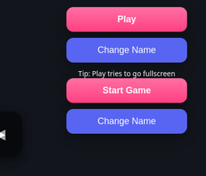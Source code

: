 <html lang="en">
<head>
<meta charset="UTF-8" />
<meta name="viewport" content="width=device-width, initial-scale=1, viewport-fit=cover" />
<title>Cat Dash</title>
<style>
  :root{
    --pink:#ff4081;
    --pink-hi:#ff6fa3;
    --indigo:#5865F2;
    --bg:#12161c;
    --panel: rgba(0,0,0,0.35);
  }
  html, body {
    margin: 0;
    padding: 0;
    background: var(--bg);
    color: #fff;
    font-family: system-ui, -apple-system, Segoe UI, Roboto, "Helvetica Neue", Arial, "Noto Sans", sans-serif;
    height: 100dvh;
    overflow: hidden;
  }
  canvas {
    display: block;
    margin: 0 auto;
    background: #6dbb4a;
    touch-action: none;

    backface-visibility: hidden;
    -webkit-backface-visibility: hidden;
    transform: translateZ(0);
    will-change: transform;
  }

  /* --- Front & Menu Buttons (centered, neat spacing) --- */
  .stack {
    position: fixed;
    display: none;
    z-index: 9999;
    left: 50%;
    transform: translateX(-50%);
    pointer-events: auto;
    width: min(92vw, 520px);
  }
  #frontStack {
    top: 64%;
  }
  #menuStack {
    top: 78%;
  }
  .stack .buttons {
    display: flex; flex-direction: column; gap: 12px; align-items: center;
  }
  .btn {
    border: 0; border-radius: 14px; padding: 14px 22px; font-size: 18px; color: #fff;
    box-shadow: 0 8px 22px rgba(0,0,0,0.35);
    -webkit-tap-highlight-color: transparent;
  }
  .btn:active { transform: translateY(1px) scale(0.98); }
  .btn-primary { background: linear-gradient(180deg, var(--pink-hi) 0%, var(--pink) 100%); font-weight: 700; min-width: 240px; }
  .btn-indigo  { background: var(--indigo); min-width: 240px; }

  /* Small note line */
  #fsNote { font-size: 12px; opacity: 0.85; text-align: center; margin-top: 4px; }

  /* --- On-screen arrows (only shown in game) --- */
  .controls {
    position: fixed;
    inset: 0;
    pointer-events: none;
    z-index: 10;
    display: none;
  }
  .laneBtn {
    position: absolute;
    width: 88px; height: 88px;
    border: none; border-radius: 20px;
    background: rgba(0,0,0,0.35); color: #fff;
    font-size: 28px;
    box-shadow: 0 6px 18px rgba(0,0,0,0.35);
    -webkit-tap-highlight-color: transparent;
    touch-action: manipulation;
    pointer-events: auto;
    transform: translate(-50%, -50%);
  }
  .laneBtn:active { transform: translate(-50%, -50%) scale(0.96); }

  /* Helpful responsive tweak: hide arrows on big screens */
  @media (min-width: 900px) {
    .controls { display: none !important; }
  }
</style>
</head>
<body>
<canvas id="gameCanvas"></canvas>

<!-- FRONT (centered actions) -->
<div id="frontStack" class="stack">
  <div class="buttons">
    <button id="playBtn" class="btn btn-primary" type="button">Play</button>
    <button id="frontChangeNameBtn" class="btn btn-indigo" type="button">Change Name</button>
    <div id="fsNote">Tip: Play tries to go fullscreen</div>
  </div>
</div>

<!-- MENU (below leaderboard area) -->
<div id="menuStack" class="stack">
  <div class="buttons">
    <button id="startBtn" class="btn btn-primary" type="button">Start Game</button>
    <button id="changeNameBtn" class="btn btn-indigo" type="button">Change Name</button>
  </div>
</div>

<!-- In-game lane arrows -->
<div id="controls" class="controls">
  <button id="btnLane1" class="laneBtn" aria-label="Move left">◀</button>
  <button id="btnLane3" class="laneBtn" aria-label="Move right">▶</button>
</div>

<!-- Supabase client (v2) -->
<script src="https://cdn.jsdelivr.net/npm/@supabase/supabase-js@2"></script>

<script>
/* =========================
   Supabase (Global Leaderboard)
   ========================= */
const SUPABASE_URL = 'https://fvcvrhaxxpsientgggnx.supabase.co';
const SUPABASE_ANON_KEY = 'eyJhbGciOiJIUzI1NiIsInR5cCI6IkpXVCJ9.eyJpc3MiOiJzdXBhYmFzZSIsInJlZiI6ImZ2Y3ZyaGF4eHBzaWVudGdnZ254Iiwicm9sZSI6ImFub24iLCJpYXQiOjE3NTYwODczMzYsImV4cCI6MjA3MTY2MzMzNn0.5wTxwGVJDa3gnS61gaDq00xSFGUMEQ0Pda6tJo4VK-A';
const TABLE_NAME = 'highscores'; // name (PK), score, updated_at
const supa = window.supabase.createClient(SUPABASE_URL, SUPABASE_ANON_KEY);

const NAME_KEY = 'catdash_name';
function getPlayerName(){
  let n = localStorage.getItem(NAME_KEY);
  if (!n){
    n = prompt('Enter player name (3–12 chars):', 'CAT') || 'CAT';
    n = n.trim().slice(0,12);
    if (n.length < 3) n = (n + 'CAT').slice(0,3);
    localStorage.setItem(NAME_KEY, n);
  }
  return n;
}

let globalBoard = [];   // [{name, score, updated_at}]
let lastBoardFetch = 0;

async function fetchGlobalTop(limit=20){
  try{
    const { data, error } = await supa
      .from(TABLE_NAME)
      .select('name,score,updated_at')
      .order('score', { ascending: false })
      .limit(limit);
    if (error) throw error;
    globalBoard = Array.isArray(data) ? data : [];
    lastBoardFetch = performance.now();
  }catch(err){
    console.warn('Leaderboard fetch error:', err.message||err);
  }
}
async function submitBestIfHigher(name, score){
  try{
    const { data: existing, error: e1 } = await supa
      .from(TABLE_NAME).select('score').eq('name', name).single();
    const prev = Number(existing?.score ?? 0);
    if (!e1 && score <= prev) return false;

    const payload = { name, score, updated_at: new Date().toISOString() };
    const { error: e2 } = await supa
      .from(TABLE_NAME).upsert(payload, { onConflict: 'name' });
    if (e2) throw e2;

    fetchGlobalTop(20);
    return true;
  }catch(err){
    console.warn('Submit best error:', err.message||err);
    return false;
  }
}

/* =========================
   Canvas & Viewport
   ========================= */
const canvas = document.getElementById('gameCanvas');
const ctx = canvas.getContext('2d', { alpha:false, desynchronized:true });

function getViewportSize(){
  const vv = window.visualViewport;
  if (vv) return { w: Math.floor(vv.width), h: Math.floor(vv.height) };
  return { w: Math.floor(window.innerWidth), h: Math.floor(window.innerHeight) };
}
let { w: W, h: H } = getViewportSize();
let DPR = 1;

function resizeCanvas(){
  DPR = Math.max(1, Math.min(3, window.devicePixelRatio || 1));
  canvas.style.width = W + 'px';
  canvas.style.height = H + 'px';
  canvas.width = Math.floor(W * DPR);
  canvas.height = Math.floor(H * DPR);
  ctx.setTransform(DPR, 0, 0, DPR, 0, 0);
  ctx.imageSmoothingEnabled = true;
  ctx.imageSmoothingQuality = 'high';
}
resizeCanvas();

function handleResize(){
  const v = getViewportSize();
  W = v.w; H = v.h;
  resizeCanvas();
  positionButtons();
  initFlowerSpots();
}
window.addEventListener('resize', handleResize, { passive: true });
if (window.visualViewport){
  window.visualViewport.addEventListener('resize', handleResize, { passive: true });
  window.visualViewport.addEventListener('scroll', handleResize, { passive: true });
}
function lanesX(){ return [W/4, W/2, (3*W)/4]; }

/* =========================
   Controls: on-screen arrows (only in-game)
   ========================= */
const controls = document.getElementById('controls');
const CAT_AND_BUTTON_OFFSET = 50;
function positionButtons(){
  const btn1 = document.getElementById('btnLane1');
  const btn3 = document.getElementById('btnLane3');
  const lx = lanesX();
  const baseY = H - Math.min(120, H * 0.12);
  const y = Math.min(H - 10, baseY + CAT_AND_BUTTON_OFFSET);
  btn1.style.left = lx[0] + 'px';
  btn1.style.top  = y + 'px';
  btn3.style.left = lx[2] + 'px';
  btn3.style.top  = y + 'px';
}
positionButtons();

/* =========================
   Game State + Modes (front/menu/game)
   ========================= */
let mode = 'front'; // 'front' | 'menu' | 'game'
let currentLane = 1;
let enemies = [];
let pickups = [];
let particles = [];
let score = 0, fuel = 100, meters = 0;

let spawnTimer = 0;
let last = undefined;
let graceTimer = 0.75;
let restartDelay = 0;

let roadSpeed = 226, maxSpeed = 704;
const baseAccel = 0.6;
let slipTimer = 0, slipOffset = 0;

/* Cheat shield arm */
let btn1Down = false, btn3Down = false;
let cheatArmTimerMs = 0, cheatCharges = 0, cheatRearmLock = false;
const CHEAT_HOLD_TIME_MS = 50;
let cheatToastTimer = 0, cheatToastText = '';

/* Dash Mode */
let dashActive = false, dashTimer = 0;
const DASH_DURATION = 8.0, DASH_SPEED_MUL = 1.30, DASH_SCORE_MUL = 2;

/* Flowers (colour shifts every 400 m) */
const FLOWER_SEG_METERS = 400;
const FLOWER_COLORS = ['#ffec99','#ffd6e7','#c0ebff','#c3fda7','#ffd8a8','#eebefa','#b2f2bb'];
const flowerSpots = [];
function initFlowerSpots(){
  flowerSpots.length = 0;
  const count = Math.max(80, Math.floor(W*H/11000));
  for (let i=0;i<count;i++){
    flowerSpots.push({
      x: Math.random()*W,
      y: Math.random()*H,
      r: 1.2 + Math.random()*1.4,
      rot: Math.random()*Math.PI*2,
      stem: Math.random()<0.8
    });
  }
}
initFlowerSpots();

/* =========================
   Visual helpers
   ========================= */
function withShadow(color='rgba(0,0,0,0.35)', blur=8, offsetY=3, drawFn){
  ctx.save();
  ctx.shadowColor=color; ctx.shadowBlur=blur; ctx.shadowOffsetX=0; ctx.shadowOffsetY=offsetY;
  drawFn();
  ctx.restore();
}
function strokeAround(strokeStyle='rgba(0,0,0,0.35)', lineWidth=2, drawPathFn){
  ctx.save();
  ctx.lineWidth=lineWidth; ctx.strokeStyle=strokeStyle;
  drawPathFn(); ctx.stroke();
  ctx.restore();
}

/* =========================
   Background + Flowers + Trails (game scenes)
   ========================= */
function drawBloom(x, y, size, color, rot){
  ctx.save();
  ctx.translate(x,y);
  ctx.rotate(rot);
  const petalR = size*2.1, centerR = size*1.1;
  ctx.fillStyle = color;
  for (let i=0;i<5;i++){
    const ang = (i/5)*Math.PI*2;
    ctx.beginPath();
    ctx.ellipse(Math.cos(ang)*size*1.1, Math.sin(ang)*size*1.1, petalR*0.55, petalR*0.35, ang, 0, Math.PI*2);
    ctx.fill();
  }
  const g = ctx.createRadialGradient(0,0,0,0,0,centerR);
  g.addColorStop(0,'rgba(255,255,220,0.95)');
  g.addColorStop(1,'rgba(255,255,220,0.2)');
  ctx.fillStyle = g;
  ctx.beginPath(); ctx.arc(0,0,centerR,0,Math.PI*2); ctx.fill();
  ctx.restore();
}
function drawBackground(){
  const g = ctx.createLinearGradient(0, 0, 0, H);
  g.addColorStop(0, '#64b24a'); g.addColorStop(1, '#4d9c3b');
  ctx.fillStyle = g; ctx.fillRect(0,0,W,H);

  ctx.fillStyle = 'rgba(40,90,40,0.10)';
  for (let y=0; y<H; y+=40){
    for (let x=((y/40)%2===0?0:20); x<W; x+=40){ ctx.fillRect(x,y,10,10); }
  }

  const seg = Math.floor(meters / FLOWER_SEG_METERS) % FLOWER_COLORS.length;
  const color = FLOWER_COLORS[seg];
  const lx = lanesX(), trailW = W/6;

  flowerSpots.forEach(f=>{
    const inLane =
      (Math.abs(f.x - lx[0]) < trailW/2) ||
      (Math.abs(f.x - lx[1]) < trailW/2) ||
      (Math.abs(f.x - lx[2]) < trailW/2);
    if (inLane) return;

    if (f.stem){
      ctx.strokeStyle = 'rgba(20,80,20,0.6)';
      ctx.lineWidth = 1;
      ctx.beginPath();
      ctx.moveTo(f.x, f.y+4); ctx.lineTo(f.x, f.y+8); ctx.stroke();
    }
    drawBloom(f.x, f.y, f.r, color, f.rot);
  });

  for (let i=0;i<3;i++){
    const rg = ctx.createLinearGradient(0, 0, 0, H);
    rg.addColorStop(0, '#8b684f'); rg.addColorStop(1, '#6f523f');
    ctx.fillStyle = rg; ctx.fillRect(lx[i]-trailW/2, 0, trailW, H);
    ctx.fillStyle = 'rgba(0,0,0,0.18)'; ctx.fillRect(lx[i]-1, 0, 2, H);
  }
}

/* =========================
   Trees & Mud (game)
   ========================= */
function drawTree(x,y,w,h){
  withShadow('rgba(0,0,0,0.35)', 10, 4, ()=>{
    const trunkW = w*0.28, trunkH = h*0.48;
    const trunkX = x - trunkW/2, trunkY = y + h*0.12;
    ctx.fillStyle = '#6d3f17';
    ctx.beginPath();
    const r = trunkW*0.35;
    ctx.moveTo(trunkX + r, trunkY);
    ctx.lineTo(trunkX + trunkW - r, trunkY);
    ctx.quadraticCurveTo(trunkX + trunkW, trunkY, trunkX + trunkW, trunkY + r);
    ctx.lineTo(trunkX + trunkW, trunkY + trunkH - r);
    ctx.quadraticCurveTo(trunkX + trunkW, trunkY + trunkH, trunkX + trunkW - r, trunkY + trunkH);
    ctx.lineTo(trunkX + r, trunkY + trunkH);
    ctx.quadraticCurveTo(trunkX, trunkY + trunkH, trunkX, trunkY + trunkH - r);
    ctx.lineTo(trunkX, trunkY + r);
    ctx.quadraticCurveTo(trunkX, trunkY, trunkX + r, trunkY);
    ctx.closePath();
    ctx.fill();

    const cx = x, cy = y - h*0.06;
    const cMain = '#2e7d32', cMid = '#2f8c34', cLight = '#399c3a';
    ctx.fillStyle = cMid;
    ctx.beginPath(); ctx.arc(cx - w*0.28, cy + h*0.02, h*0.25, 0, Math.PI*2); ctx.fill();
    ctx.beginPath(); ctx.arc(cx + w*0.28, cy + h*0.02, h*0.25, 0, Math.PI*2); ctx.fill();
    ctx.fillStyle = cMain;
    ctx.beginPath(); ctx.arc(cx, cy, h*0.32, 0, Math.PI*2); ctx.fill();
    ctx.fillStyle = cLight;
    ctx.beginPath(); ctx.arc(cx, cy - h*0.22, h*0.18, 0, Math.PI*2); ctx.fill();
    ctx.strokeStyle = 'rgba(0,0,0,0.35)';
    ctx.lineWidth = 1.5;
    ctx.beginPath(); ctx.arc(cx, cy, h*0.32, 0, Math.PI*2); ctx.stroke();
  });
}
function drawMud(x, y, w, h){
  withShadow('rgba(0,0,0,0.3)', 8, 3, ()=>{
    const g = ctx.createRadialGradient(x, y, 2, x, y, Math.max(w,h));
    g.addColorStop(0, '#6a4a3a'); g.addColorStop(1, '#3e2723');
    ctx.fillStyle = g; ctx.beginPath(); ctx.ellipse(x, y, w*0.5, h*0.5, 0, 0, Math.PI*2); ctx.fill();
  });
  strokeAround('rgba(0,0,0,0.35)', 1.2, ()=>{
    ctx.beginPath(); ctx.ellipse(x, y, w*0.5, h*0.5, 0, 0, Math.PI*2);
  });
}

/* =========================
   Pickups (mouse, bird, lizard, chicken, dash⚡)
   ========================= */
function drawAdditiveGlow(x, y, radius, centerAlpha=0.9){
  ctx.save();
  ctx.globalCompositeOperation = 'lighter';
  const g = ctx.createRadialGradient(x, y, 0, x, y, radius);
  g.addColorStop(0, `rgba(255,215,0,${centerAlpha})`);
  g.addColorStop(1, 'rgba(255,215,0,0)');
  ctx.fillStyle = g;
  ctx.beginPath(); ctx.arc(x, y, radius, 0, Math.PI*2); ctx.fill();
  ctx.restore();
}
function drawMouse(x, y, scale, golden){
  const t = performance.now()*0.006, wiggle = Math.sin(t + x*0.01)*1.2*scale;
  const body = golden ? '#ffd54f' : '#c7a17a';
  const ear   = golden ? '#ffe082' : '#d7b894';
  withShadow('rgba(0,0,0,0.25)', 6, 2, ()=>{
    ctx.fillStyle = body;
    ctx.beginPath(); ctx.ellipse(x, y+wiggle, 12*scale, 7*scale, 0, 0, Math.PI*2); ctx.fill();
    ctx.beginPath(); ctx.ellipse(x+9*scale, y-1*scale+wiggle, 6*scale, 5*scale, 0, 0, Math.PI*2); ctx.fill();
    ctx.fillStyle = ear;
    ctx.beginPath(); ctx.arc(x+12*scale, y-5*scale+wiggle, 2.8*scale, 0, Math.PI*2); ctx.fill();
    ctx.beginPath(); ctx.arc(x+7.5*scale, y-6*scale+wiggle, 2.2*scale, 0, Math.PI*2); ctx.fill();
    ctx.strokeStyle = golden ? '#ffe082' : '#b78963';
    ctx.lineWidth = 1.4*scale;
    ctx.beginPath(); ctx.moveTo(x-12*scale, y+2*scale+wiggle);
    ctx.quadraticCurveTo(x-18*scale, y+6*scale+wiggle, x-22*scale, y+3*scale+wiggle);
    ctx.stroke();
    ctx.fillStyle = '#000';
    ctx.beginPath(); ctx.arc(x+11*scale, y-2*scale+wiggle, 1.4*scale, 0, Math.PI*2); ctx.fill();
  });
  if (golden) drawAdditiveGlow(x, y, 22*scale, 0.85);
}
function drawBird(x, y, scale, golden){
  const t = performance.now()*0.004, bob = Math.sin(t + x*0.02)*1.2*scale;
  const body = golden ? '#ffe066' : '#66a9ff';
  withShadow('rgba(0,0,0,0.25)', 6, 2, ()=>{
    ctx.fillStyle = body;
    ctx.beginPath(); ctx.ellipse(x, y+bob, 10*scale, 7*scale, 0, 0, Math.PI*2); ctx.fill();
    ctx.beginPath(); ctx.arc(x+7*scale, y-3*scale+bob, 4*scale, 0, Math.PI*2); ctx.fill();
    ctx.fillStyle = golden ? '#ffd54f' : '#4f94f5';
    ctx.beginPath(); ctx.ellipse(x-3*scale, y+1*scale+bob, 6*scale, 4*scale, -0.7, 0, Math.PI*2); ctx.fill();
    ctx.fillStyle = golden ? '#ffca28' : '#ffb300';
    ctx.beginPath(); ctx.moveTo(x+11*scale, y-3*scale+bob);
    ctx.lineTo(x+15*scale, y-1*scale+bob);
    ctx.lineTo(x+11*scale, y-1*scale+bob);
    ctx.closePath(); ctx.fill();
    ctx.fillStyle = '#000'; ctx.beginPath(); ctx.arc(x+6*scale, y-4*scale+bob, 1.2*scale, 0, Math.PI*2); ctx.fill();
  });
  if (golden) drawAdditiveGlow(x, y, 20*scale, 0.85);
}
function drawLizard(x, y, scale, golden){
  const t = performance.now()*0.006, sway = Math.sin(t + x*0.03)*1.5*scale;
  const body = golden ? '#ffd54f' : '#5cb85c';
  const belly = golden ? '#ffe082' : '#4cae4c';
  withShadow('rgba(0,0,0,0.25)', 6, 2, ()=>{
    ctx.fillStyle = body;
    ctx.beginPath(); ctx.ellipse(x, y+sway, 16*scale, 6*scale, 0, 0, Math.PI*2); ctx.fill();
    ctx.beginPath();
    ctx.moveTo(x-16*scale, y+sway);
    ctx.quadraticCurveTo(x-26*scale, y+3*scale+sway, x-30*scale, y+sway);
    ctx.lineTo(x-24*scale, y-2*scale+sway);
    ctx.closePath(); ctx.fill();
    ctx.beginPath(); ctx.ellipse(x+14*scale, y-1*scale+sway, 6*scale, 5*scale, 0, 0, Math.PI*2); ctx.fill();
    ctx.fillStyle = belly;
    ctx.fillRect(x-6*scale, y-2*scale+sway, 12*scale, 4*scale);
    ctx.fillStyle = '#000';
    ctx.beginPath(); ctx.arc(x+17*scale, y-2*scale+sway, 1.4*scale, 0, Math.PI*2); ctx.fill();
    ctx.beginPath(); ctx.arc(x+12*scale, y-2*scale+sway, 1.4*scale, 0, Math.PI*2); ctx.fill();
  });
  if (golden) drawAdditiveGlow(x, y, 24*scale, 0.85);
}
function drawChicken(x, y, scale){
  const bob = Math.sin(performance.now()*0.004 + x*0.01) * 1.0 * scale;
  withShadow('rgba(0,0,0,0.25)', 6, 2, ()=>{
    ctx.fillStyle = '#ffe082';
    ctx.beginPath(); ctx.ellipse(x, y+bob, 12*scale, 9*scale, 0, 0, Math.PI*2); ctx.fill();
    ctx.beginPath(); ctx.arc(x+9*scale, y-5*scale+bob, 5*scale, 0, Math.PI*2); ctx.fill();
    ctx.fillStyle = '#ffb300';
    ctx.beginPath(); ctx.moveTo(x+14*scale, y-5*scale+bob);
    ctx.lineTo(x+18*scale, y-4*scale+bob);
    ctx.lineTo(x+14*scale, y-2.5*scale+bob);
    ctx.closePath(); ctx.fill();
    ctx.fillStyle = '#e53935';
    ctx.beginPath(); ctx.arc(x+8*scale, y-9*scale+bob, 2.1*scale, 0, Math.PI*2); ctx.fill();
    ctx.beginPath(); ctx.arc(x+10.8*scale, y-9.4*scale+bob, 1.8*scale, 0, Math.PI*2); ctx.fill();
    ctx.fillStyle = '#ffd54f';
    ctx.beginPath(); ctx.ellipse(x-3*scale, y-1*scale+bob, 7*scale, 5*scale, -0.7, 0, Math.PI*2); ctx.fill();
    ctx.fillStyle = '#000'; ctx.beginPath(); ctx.arc(x+8*scale, y-6*scale+bob, 1.4*scale, 0, Math.PI*2); ctx.fill();
    ctx.strokeStyle = '#ffb300'; ctx.lineWidth = 1.3*scale;
    ctx.beginPath();
    ctx.moveTo(x-2*scale, y+9*scale+bob); ctx.lineTo(x-2*scale, y+12*scale+bob);
    ctx.moveTo(x+1*scale, y+9*scale+bob); ctx.lineTo(x+1*scale, y+12*scale+bob);
    ctx.stroke();
  });
  drawAdditiveGlow(x, y, 24*scale, 0.9);
}
function drawLightning(x, y, scale=1){
  ctx.save();
  ctx.translate(x, y);
  ctx.scale(scale, scale);
  ctx.fillStyle = 'gold';
  ctx.beginPath();
  ctx.moveTo(0, -15);
  ctx.lineTo(8, 0);
  ctx.lineTo(2, 0);
  ctx.lineTo(12, 18);
  ctx.lineTo(-2, 2);
  ctx.lineTo(4, 2);
  ctx.closePath();
  ctx.fill();
  ctx.lineWidth = 2.2;
  ctx.strokeStyle = '#000';
  ctx.stroke();
  ctx.shadowColor = 'rgba(255, 215, 0, 0.7)';
  ctx.shadowBlur = 12;
  ctx.fillStyle = 'gold';
  ctx.fill();
  ctx.restore();
}

/* =========================
   Spawning & placement (game)
   ========================= */
const SPAWN_BUFFER_Y = 70;
function laneIsFree(x, y){
  return !enemies.some(e => e.x === x && Math.abs(e.y - y) < SPAWN_BUFFER_Y)
      && !pickups.some(p => p.x === x && Math.abs(p.y - y) < SPAWN_BUFFER_Y);
}
function pickFreeLane(spawnY){
  const lx = lanesX();
  const candidates = [0,1,2].filter(i => laneIsFree(lx[i], spawnY));
  if (!candidates.length) return null;
  return candidates[Math.floor(Math.random()*candidates.length)];
}
let lastPickupLane = null;

function spawnEnemy(){
  const lane = pickFreeLane(-60);
  if (lane == null) return;
  const lx = lanesX();
  const type = Math.random() < 0.55 ? 'tree' : 'mud';
  enemies.push(
    type==='tree'
      ? {type, x: lx[lane], y: -50, w: 40, h: 70}
      : {type, x: lx[lane], y: -40, w: 56, h: 24}
  );
}
function laneHasAnyEnemy(laneIndex){
  const lx = lanesX(); const x = lx[laneIndex];
  return enemies.some(e => e.x === x);
}
function spawnPickup(){
  const spawnY = -40;
  const sameYEnemy  = enemies.some(e => Math.abs(e.y - spawnY) < SPAWN_BUFFER_Y);
  const sameYPickup = pickups.some(p => Math.abs(p.y - spawnY) < SPAWN_BUFFER_Y);
  if (sameYEnemy || sameYPickup) return;

  const lx = lanesX();
  let candidateLanes = [0,1,2].filter(i => laneIsFree(lx[i], spawnY) && !laneHasAnyEnemy(i));
  if (!candidateLanes.length) return;

  let lane;
  const withoutLast = candidateLanes.filter(l => l !== lastPickupLane);
  lane = (withoutLast.length ? withoutLast : candidateLanes)[Math.floor(Math.random()*(withoutLast.length?withoutLast.length:candidateLanes.length))];
  lastPickupLane = lane;

  const r = Math.random();
  let type, golden=false, scale=1;
  if (r < 0.06){ type='dash'; scale=1.2; }
  else if (r < 0.46){ type='mouse';   golden = Math.random()<0.25; scale = golden?1.2:1.0; }
  else if (r < 0.86){ type='bird';    golden = Math.random()<0.25; scale = golden?1.25:1.05; }
  else if (r < 0.97){ type='lizard';  golden = Math.random()<0.25; scale = golden?1.25:1.1; }
  else { type='chicken'; golden=true; scale=1.35; }

  const baseW = type==='bird' ? 30 : type==='mouse' ? 34 : type==='lizard' ? 36 : type==='chicken' ? 38 : 30;
  const baseH = type==='bird' ? 18 : type==='mouse' ? 18 : type==='lizard' ? 16 : type==='chicken' ? 22 : 30;
  const w = baseW * scale;
  const h = baseH * scale;

  pickups.push({type, x: lx[lane], y: spawnY, w, h, scale, golden});
}

/* =========================
   Cat (tail behind, lower, wider, wag)
   ========================= */
const CAT_W = 20, CAT_H = 30;
function drawCat(x, y, w, h){
  withShadow('rgba(0,0,0,0.35)', 12, 5, ()=>{
    const bodyRx = w/1.6, bodyRy = h/1.15;

    // Tail behind
    const tailLen   = h * 1.3;
    const tailBaseW = Math.max(3, w * 0.30);
    const t         = performance.now() * 0.008;
    const wagAmp    = h * 0.12;

    const baseX = x - bodyRx + tailBaseW * 0.8;
    const baseY = y + bodyRy * 0.60;

    ctx.strokeStyle = '#a0522d';
    ctx.lineCap='round'; ctx.lineJoin='round';
    const N=16; let prevX=baseX, prevY=baseY;
    for(let i=1;i<=N;i++){
      const u=i/N, k=1-u;
      const px = baseX - u*tailLen*0.95;
      const py = baseY - u*tailLen*0.55
               + Math.sin(t+u*7.0) * wagAmp * (0.25+0.75*k);
      ctx.lineWidth = Math.max(1, tailBaseW*(0.3+0.7*k));
      ctx.beginPath(); ctx.moveTo(prevX,prevY); ctx.lineTo(px,py); ctx.stroke();
      prevX=px; prevY=py;
    }

    // Body
    ctx.fillStyle = '#d2691e';
    ctx.beginPath(); ctx.ellipse(x, y, bodyRx, bodyRy, 0, 0, Math.PI*2); ctx.fill();

    // Head
    const headR = h*0.36;
    const hx = x, hy = y - h*0.78;
    ctx.beginPath(); ctx.arc(hx,hy,headR,0,Math.PI*2); ctx.fill();

    // Ears
    ctx.beginPath();
    ctx.moveTo(hx-headR*0.6,hy-headR*0.15);
    ctx.lineTo(hx-headR*0.25,hy-headR*1.0);
    ctx.lineTo(hx,hy-headR*0.15);
    ctx.closePath(); ctx.fill();
    ctx.beginPath();
    ctx.moveTo(hx+headR*0.6,hy-headR*0.15);
    ctx.lineTo(hx+headR*0.25,hy-headR*1.0);
    ctx.lineTo(hx,hy-headR*0.15);
    ctx.closePath(); ctx.fill();

    // Belly patch
    ctx.fillStyle = '#a0522d';
    ctx.beginPath(); ctx.ellipse(x, y+2, w/2.6, h/2.6, 0, 0, Math.PI*2); ctx.fill();

    // Eyes
    ctx.fillStyle = '#000';
    ctx.beginPath(); ctx.arc(hx-headR*0.35, hy, headR*0.15, 0, Math.PI*2); ctx.fill();
    ctx.beginPath(); ctx.arc(hx+headR*0.35, hy, headR*0.15, 0, Math.PI*2); ctx.fill();

    // Whiskers
    ctx.strokeStyle = '#fff'; ctx.lineWidth = 1.2;
    ctx.beginPath();
    ctx.moveTo(hx- headR*0.55, hy);   ctx.lineTo(hx- headR*1.1, hy-2);
    ctx.moveTo(hx- headR*0.55, hy+4); ctx.lineTo(hx- headR*1.1, hy+6);
    ctx.moveTo(hx- headR*0.55, hy-4); ctx.lineTo(hx- headR*1.1, hy-6);
    ctx.moveTo(hx+ headR*0.55, hy);   ctx.lineTo(hx+ headR*1.1, hy-2);
    ctx.moveTo(hx+ headR*0.55, hy+4); ctx.lineTo(hx+ headR*1.1, hy+6);
    ctx.moveTo(hx+ headR*0.55, hy-4); ctx.lineTo(hx+ headR*1.1, hy-6);
    ctx.stroke();
  });

  strokeAround('rgba(0,0,0,0.4)', 1, ()=>{
    ctx.beginPath(); ctx.ellipse(x, y, w/1.6, h/1.15, 0, 0, Math.PI*2);
  });
}

/* =========================
   Particles (sparkles on pickup)
   ========================= */
function spawnSparkles(x, y, baseColor){
  const n = 12;
  for (let i=0;i<n;i++){
    const ang = (Math.PI*2) * (i/n) + Math.random()*0.4;
    const spd = 60 + Math.random()*110;
    particles.push({
      x, y,
      vx: Math.cos(ang)*spd,
      vy: Math.sin(ang)*spd - 40,
      life: 0.6 + Math.random()*0.4,
      age: 0,
      color: baseColor
    });
  }
}
function updateParticles(dt){
  for (let i=particles.length-1; i>=0; i--){
    const p = particles[i];
    p.age += dt;
    p.x += p.vx * dt;
    p.y += p.vy * dt;
    p.vy += 80 * dt;
    if (p.age >= p.life) particles.splice(i,1);
  }
}
function drawParticles(){
  particles.forEach(p=>{
    const a = Math.max(0, 1 - p.age / p.life);
    ctx.save();
    ctx.globalAlpha = a;
    ctx.fillStyle = p.color;
    ctx.beginPath(); ctx.arc(p.x, p.y, 2 + 1.2*a, 0, Math.PI*2); ctx.fill();
    ctx.restore();
  });
}

/* =========================
   HUD & overlays & board (game/menu/front use)
   ========================= */
function drawHUD(){
  ctx.fillStyle = '#fff'; ctx.font = '16px system-ui, sans-serif';
  const sTxt = 'Score: '  + (dashActive ? Math.round(score) + ' (x2)' : Math.round(score));
  ctx.fillText(sTxt, 10, 22);
  ctx.fillText('Energy: ' + Math.round(fuel), 10, 42);
  ctx.fillText('Meters: ' + Math.round(meters), 10, 62);

  const txt = cheatCharges > 0 ? `Shield x${cheatCharges}` : '';
  if (txt){
    const wTxt = ctx.measureText(txt).width + 12;
    const x = W - wTxt - 10;
    ctx.fillText(txt, x, 28);
  }

  if (dashActive){
    const tTxt = `DASH ${dashTimer.toFixed(1)}s`;
    const tw = ctx.measureText(tTxt).width;
    ctx.fillStyle = '#ffeb3b';
    ctx.fillText(tTxt, (W - tw)/2, 22);
  }

  if (cheatToastTimer > 0){
    const a = Math.min(1, cheatToastTimer / 0.3);
    ctx.save();
    ctx.globalAlpha = a;
    ctx.font = '18px system-ui, sans-serif';
    const t = cheatToastText || '';
    const tw = ctx.measureText(t).width;
    const tx = (W - tw)/2;
    const ty = 44;
    ctx.fillStyle = 'rgba(0,0,0,0.35)';
    ctx.fillRect(tx - 12, ty - 18, tw + 24, 28);
    ctx.fillStyle = '#ffd54f';
    ctx.fillText(t, tx, ty);
    ctx.restore();
  }
}
function drawVignette(){
  const g = ctx.createRadialGradient(W/2, H*0.58, Math.min(W,H)*0.25, W/2, H*0.58, Math.max(W,H)*0.75);
  g.addColorStop(0, 'rgba(0,0,0,0)');
  g.addColorStop(1, 'rgba(0,0,0,0.35)');
  ctx.fillStyle = g;
  ctx.fillRect(0,0,W,H);
}
function drawDashOverlay(){
  if (!dashActive) return;
  ctx.save();
  ctx.globalAlpha = 0.18;
  ctx.fillStyle = '#ff9800';
  ctx.fillRect(0,0,W,H);
  ctx.globalAlpha = 0.16;
  ctx.strokeStyle = '#ffffff';
  ctx.lineWidth = 2;
  for (let i=0;i<6;i++){
    const x = (i+0.5) * (W/6);
    ctx.beginPath(); ctx.moveTo(x, 0); ctx.lineTo(x + (Math.random()*8-4), H); ctx.stroke();
  }
  ctx.restore();
}
function drawGlobalBoard(x, y, maxRows=20){
  ctx.fillStyle = '#fff';
  ctx.font = '18px system-ui, sans-serif';
  ctx.fillText('Global Top 20', x, y);
  ctx.font = '14px ui-monospace, SFMono-Regular, Menlo, monospace';

  if (!globalBoard.length){
    ctx.fillText('Loading...', x, y+22);
    if (performance.now() - lastBoardFetch > 5000) fetchGlobalTop(20);
    return;
  }
  const rows = Math.min(maxRows, globalBoard.length);
  for (let i=0; i<rows; i++){
    const e = globalBoard[i];
    const name = (e.name || '???').slice(0,12).padEnd(12, ' ');
    const line = `${String(i+1).padStart(2,' ')}. ${name}  ${String(Number(e.score||0)).padStart(6,' ')}  ${String((e.updated_at||'').slice(0,10))}`;
    ctx.fillText(line, x, y + 22 + i*18);
  }
}

/* =========================
   BRAND-NEW FRONT PAGE
   Clean layout + fresh background + new animation
   ========================= */
let frontT = 0;
const clouds = Array.from({length: 6}, ()=>({
  x: Math.random(), y: Math.random()*0.25 + 0.05, s: Math.random()*0.5 + 0.7, v: Math.random()*0.015 + 0.01
}));

function drawFrontBackground(){
  // Sky gradient
  const sky = ctx.createLinearGradient(0,0,0,H);
  sky.addColorStop(0, '#6ec8ff');   // light blue
  sky.addColorStop(0.6, '#9be1ff'); // softer
  sky.addColorStop(1, '#b7f0ff');   // horizon
  ctx.fillStyle = sky; ctx.fillRect(0,0,W,H);

  // Sun pulse
  const sunR = Math.min(W,H)*0.08 + Math.sin(frontT*2)*3;
  const sunX = W*0.14, sunY = H*0.18;
  const g = ctx.createRadialGradient(sunX, sunY, 0, sunX, sunY, sunR*2.2);
  g.addColorStop(0,'rgba(255,255,160,1)');
  g.addColorStop(1,'rgba(255,255,160,0)');
  ctx.fillStyle = g; ctx.beginPath(); ctx.arc(sunX, sunY, sunR*2.2, 0, Math.PI*2); ctx.fill();
  ctx.fillStyle = '#fff8b0'; ctx.beginPath(); ctx.arc(sunX, sunY, sunR, 0, Math.PI*2); ctx.fill();

  // Soft clouds (parallax)
  clouds.forEach(c=>{
    c.x += c.v * 0.016; if (c.x > 1.2) c.x = -0.2;
    const cx = c.x * W, cy = c.y * H;
    ctx.save(); ctx.globalAlpha = 0.85;
    ctx.fillStyle = '#ffffff';
    ctx.beginPath();
    ctx.ellipse(cx, cy, 70*c.s, 40*c.s, 0, 0, Math.PI*2);
    ctx.ellipse(cx+50*c.s, cy+5*c.s, 60*c.s, 32*c.s, 0, 0, Math.PI*2);
    ctx.ellipse(cx-50*c.s, cy+8*c.s, 55*c.s, 30*c.s, 0, 0, Math.PI*2);
    ctx.fill();
    ctx.restore();
  });

  // Rolling hills (two layers)
  function hill(yBase, amp, color, scale){
    ctx.fillStyle = color;
    ctx.beginPath();
    ctx.moveTo(0,H);
    for(let x=0; x<=W; x+=8){
      const y = yBase + Math.sin((x/W)*Math.PI*2*scale + frontT*0.3)*amp;
      ctx.lineTo(x, y);
    }
    ctx.lineTo(W,H);
    ctx.closePath(); ctx.fill();
  }
  hill(H*0.78, 14, '#6bbf6b', 1.1); // back hill
  hill(H*0.85, 20, '#46a445', 0.7); // front hill
}

function drawFrontAnimation(){
  // New animation: cat batting a rolling yarn ball on the grass
  const groundY = H*0.86;
  const trackL = W*0.18, trackR = W*0.82;

  // Yarn ball rolls back and forth
  const cycle = 5.5; // seconds
  const phase = (frontT % cycle) / cycle; // 0..1
  const tri = phase < 0.5 ? (phase/0.5) : (1 - (phase-0.5)/0.5); // 0..1..0
  const yarnX = trackL + (trackR - trackL) * tri;
  const yarnY = groundY - 10 + Math.sin(frontT*8)*1.2;

  // Yarn: ball with wrap lines
  const r = 16;
  withShadow('rgba(0,0,0,0.25)', 8, 2, ()=>{
    ctx.fillStyle = '#ff6fa3';
    ctx.beginPath(); ctx.arc(yarnX, yarnY, r, 0, Math.PI*2); ctx.fill();
    ctx.strokeStyle = '#ff3f88'; ctx.lineWidth = 1.5;
    ctx.beginPath(); ctx.arc(yarnX, yarnY, r-3, 0.2+frontT*1.2, Math.PI*1.3+frontT*1.2); ctx.stroke();
    ctx.beginPath(); ctx.arc(yarnX, yarnY, r-7, 0.8+frontT*1.2, Math.PI*1.8+frontT*1.2); ctx.stroke();
    // Little trailing string
    ctx.beginPath(); ctx.moveTo(yarnX+r-2, yarnY-2);
    ctx.quadraticCurveTo(yarnX+r+10, yarnY+3, yarnX+r+20, yarnY-4);
    ctx.stroke();
  });

  // Cat: sits, then bats paw when ball near
  let catX = yarnX - 60, catY = groundY - 6 + Math.sin(frontT*3)*1.5;
  // keep cat within screen
  catX = Math.max(60, Math.min(W-60, catX));

  // simple sitting cat with little paw bat
  const bat = Math.max(0, 1 - Math.abs(yarnX - (catX+54)) / 50); // 0..1 when close
  const pawLift = bat * 8 * Math.sin(frontT*12);

  // Body (ellipse) + head
  withShadow('rgba(0,0,0,0.25)', 10, 3, ()=>{
    // tail backdrop (subtle)
    ctx.strokeStyle = '#9a4c1f';
    ctx.lineCap='round';
    ctx.lineWidth = 6;
    ctx.beginPath();
    ctx.moveTo(catX-24, catY+6);
    ctx.quadraticCurveTo(catX-44, catY-6, catX-30, catY-22);
    ctx.stroke();

    // body
    ctx.fillStyle = '#d2691e';
    ctx.beginPath(); ctx.ellipse(catX, catY, 26, 20, 0, 0, Math.PI*2); ctx.fill();
    // head
    ctx.beginPath(); ctx.arc(catX+24, catY-20, 12, 0, Math.PI*2); ctx.fill();
    // ears
    ctx.beginPath();
    ctx.moveTo(catX+16, catY-24); ctx.lineTo(catX+22, catY-36); ctx.lineTo(catX+28, catY-24); ctx.closePath(); ctx.fill();
    ctx.beginPath();
    ctx.moveTo(catX+28, catY-24); ctx.lineTo(catX+34, catY-36); ctx.lineTo(catX+40, catY-24); ctx.closePath(); ctx.fill();
    // tummy
    ctx.fillStyle = '#a0522d';
    ctx.beginPath(); ctx.ellipse(catX, catY+2, 12, 10, 0, 0, Math.PI*2); ctx.fill();
    // eyes
    ctx.fillStyle = '#000';
    ctx.beginPath(); ctx.arc(catX+20, catY-20, 2.6, 0, Math.PI*2); ctx.fill();
    ctx.beginPath(); ctx.arc(catX+28, catY-20, 2.6, 0, Math.PI*2); ctx.fill();

    // front paw (bat)
    ctx.fillStyle = '#d2691e';
    ctx.beginPath();
    ctx.ellipse(catX+54, catY-2 - pawLift, 8, 5, 0.2, 0, Math.PI*2); ctx.fill();
  });
}

function drawFront(){
  drawFrontBackground();

  // Big centered title (clear, modern)
  const title = 'CAT DASH';
  ctx.save();
  ctx.font = Math.floor(Math.min(W, H) * 0.12) + 'px "Trebuchet MS", system-ui, sans-serif';
  ctx.textAlign = 'center';
  ctx.fillStyle = '#ffffff';
  ctx.shadowColor = 'rgba(0,0,0,0.45)';
  ctx.shadowBlur = 18;
  ctx.fillText(title, W*0.5, H*0.24);
  ctx.restore();

  // New animation area
  drawFrontAnimation();

  // Leaderboard panel on left/bottom — spaced so it never collides with buttons
  const margin = 24;
  const baseY = H*0.50;
  drawGlobalBoard(margin, baseY, Math.min(10, Math.floor((H-baseY-40)/18)-1));
  drawVignette();
}

/* =========================
   MENU (minimal helper copy; leaderboard clear)
   ========================= */
function drawMenu(){
  // Reuse front background for consistency
  drawFrontBackground();
  ctx.fillStyle = '#fff';
  ctx.font = '14px system-ui, sans-serif';
  const sub = 'Collect snacks • Avoid trees & mud • Grab ⚡ for Dash';
  ctx.fillText(sub, (W - ctx.measureText(sub).width)/2, 70);

  drawGlobalBoard(24, 150, 14);
  drawVignette();
}

/* =========================
   Update & Draw (game)
   ========================= */
const PLAYER_Y = () => Math.min(H - 190, H * 0.64 + CAT_AND_BUTTON_OFFSET);

function armCheatIfHeld(dt){
  const bothDown = btn1Down && btn3Down;
  if (bothDown && !cheatRearmLock && cheatCharges === 0){
    cheatArmTimerMs += dt * 1000;
    if (cheatArmTimerMs >= CHEAT_HOLD_TIME_MS){
      cheatCharges = 2;
      cheatRearmLock = true;
      cheatToastText = 'Shield armed x2';
      cheatToastTimer = 1.0;
    }
  } else {
    cheatArmTimerMs = 0;
  }
  if (!btn1Down && !btn3Down && cheatCharges === 0){
    cheatRearmLock = false;
  }
}
function startDash(){
  if (dashActive) return;
  dashActive = true;
  dashTimer = DASH_DURATION;
  cheatToastText = 'DASH!';
  cheatToastTimer = 1.2;
}
function updateDash(dt){
  if (!dashActive) return;
  dashTimer -= dt;
  if (dashTimer <= 0){
    dashActive = false;
    dashTimer = 0;
  }
}

function update(dt){
  const accel = baseAccel * (1 - Math.min(1, roadSpeed / maxSpeed));
  let speedMul = dashActive ? DASH_SPEED_MUL : 1;
  roadSpeed = Math.min(maxSpeed, (roadSpeed + accel) * Math.pow(1.00000002, meters));
  const actualSpeed = roadSpeed * speedMul;

  if (slipTimer > 0){
    slipTimer = Math.max(0, slipTimer - dt);
    slipOffset = Math.sin(performance.now()/40) * 4;
  } else slipOffset = 0;

  spawnTimer += dt;
  const spawnInterval = dashActive ? 0.5 : 0.6;
  if (spawnTimer > spawnInterval){
    spawnTimer = 0;
    if (Math.random() < (dashActive ? 0.65 : 0.70)) spawnEnemy(); else spawnPickup();
    if (Math.random() < (dashActive ? 0.50 : 0.35)) spawnPickup();
  }

  enemies.forEach(e => e.y += actualSpeed*dt);
  pickups.forEach(p => p.y += actualSpeed*dt);
  enemies = enemies.filter(e => e.y < H + 60);
  pickups = pickups.filter(p => p.y < H + 60);

  const px = lanesX()[currentLane] + slipOffset;
  const py = PLAYER_Y();
  const pw = CAT_W - 4, ph = CAT_H - 2;

  armCheatIfHeld(dt);

  const collisionsActive = graceTimer <= 0;

  if (collisionsActive){
    for (let i=0; i<enemies.length; i++){
      const e = enemies[i];
      let ew = e.w, eh = e.h;
      if (e.type === 'tree'){ ew *= 0.6; eh *= 0.8; }
      if (Math.abs(e.x - px) < (ew + pw)/2 && Math.abs(e.y - py) < (eh + ph)/2){
        if (e.type === 'mud'){
          enemies.splice(i,1);
          fuel = Math.max(0, fuel - 10);
          score = Math.max(0, score - (dashActive?1:2));
          slipTimer = 0.6;
        } else {
          if (cheatCharges > 0){
            enemies.splice(i,1);
            cheatCharges--;
          } else endGame();
        }
        break;
      }
    }
  }

  for (let i=0; i<pickups.length; i++){
    const p = pickups[i];
    if (Math.abs(p.x - px) < (p.w + pw)/2 && Math.abs(p.y - py) < (p.h + ph)/2){
      pickups.splice(i,1);

      if (p.type === 'dash'){
        startDash();
        cheatCharges = Math.min(2, cheatCharges + 1);
        cheatToastText = 'DASH + Shield +1';
        cheatToastTimer = 1.2;
        spawnSparkles(px, py, 'rgba(255,240,130,0.95)');
      } else if (p.type === 'chicken'){
        fuel = Math.min(100, fuel + 25);
        score += (dashActive ? 30 : 15);
        cheatCharges = Math.min(2, cheatCharges + 1);
        cheatToastText = 'Shield +1';
        cheatToastTimer = 1.2;
        spawnSparkles(px, py, 'rgba(255,230,140,0.95)');
      } else if (p.type === 'lizard'){
        fuel = Math.min(100, fuel + (p.golden ? 22 : 12));
        score += (p.golden ? 12 : 5) * (dashActive?DASH_SCORE_MUL:1);
        spawnSparkles(px, py, 'rgba(180,255,120,0.95)');
      } else if (p.type === 'bird'){
        fuel = Math.min(100, fuel + (p.golden ? 20 : 10));
        score += (p.golden ? 10 : 3) * (dashActive?DASH_SCORE_MUL:1);
        spawnSparkles(px, py, 'rgba(180,210,255,0.95)');
      } else {
        fuel = Math.min(100, fuel + (p.golden ? 20 : 10));
        score += (p.golden ? 10 : 3) * (dashActive?DASH_SCORE_MUL:1);
        spawnSparkles(px, py, 'rgba(255,230,150,0.95)');
      }
      break;
    }
  }

  updateDash(dt);
  updateParticles(dt);

  if (cheatToastTimer > 0) cheatToastTimer = Math.max(0, cheatToastTimer - dt);

  meters += (actualSpeed * dt) / 120;
  fuel -= dt * (dashActive ? 2.4 : 2.0);
  if (fuel <= 0) endGame();
}

function draw(){
  if (mode === 'front'){
    frontT += 0.016;
    drawFront();
    return;
  }
  if (mode === 'menu'){
    drawMenu();
    return;
  }
  // game
  drawBackground();
  enemies.forEach(e => { if (e.type==='tree') drawTree(e.x,e.y,e.w,e.h); else drawMud(e.x,e.y,e.w,e.h); });
  pickups.forEach(p=>{
    if (p.type==='mouse') drawMouse(p.x,p.y,p.scale,p.golden);
    else if (p.type==='bird') drawBird(p.x,p.y,p.scale,p.golden);
    else if (p.type==='lizard') drawLizard(p.x,p.y,p.scale,p.golden);
    else if (p.type==='chicken') drawChicken(p.x,p.y,p.scale);
    else if (p.type==='dash') drawLightning(p.x,p.y,p.scale);
  });
  drawCat(lanesX()[currentLane] + slipOffset, PLAYER_Y(), CAT_W, CAT_H);
  drawParticles();
  drawHUD();
  drawDashOverlay();
  drawVignette();
}

/* =========================
   Control / Flow
   ========================= */
function endGame(){
  mode = 'menu';
  const n = getPlayerName();
  submitBestIfHigher(n, Math.round(score));
  restartDelay = 1.0;
}
function resetGame(){
  enemies = [];
  pickups = [];
  particles = [];
  score = 0;
  fuel = 100;
  meters = 0;
  roadSpeed = 226;
  currentLane = 1;
  spawnTimer = 0;
  graceTimer = 0.75;
  last = undefined;
  cheatArmTimerMs = 0;
  cheatCharges = 0;
  cheatRearmLock = false;
  cheatToastTimer = 0;
  cheatToastText = '';
  dashActive = false;
  dashTimer = 0;
  restartDelay = 0;
  initFlowerSpots();
}

/* Fullscreen helper */
async function goFullscreen(){
  try {
    const el = document.documentElement;
    if (!document.fullscreenElement && el.requestFullscreen) {
      await el.requestFullscreen();
    }
  } catch(e){}
}
function startGame(){
  resetGame();
  mode = 'game';
}

/* Main loop */
function loop(ts){
  if (last === undefined) last = ts;
  let dt = (ts - last) / 1000;
  if (!Number.isFinite(dt) || dt < 0) dt = 0;
  dt = Math.min(dt, 0.05);
  last = ts;

  if (mode === 'game'){
    if (restartDelay > 0) restartDelay = Math.max(0, restartDelay - dt);
    if (graceTimer > 0) graceTimer = Math.max(0, graceTimer - dt);
    update(dt);
    controls.style.display = 'block';
    frontStack.style.display = 'none';
    menuStack.style.display = 'none';
  } else if (mode === 'menu'){
    controls.style.display = 'none';
    frontStack.style.display = 'none';
    menuStack.style.display = 'block';
  } else { // front
    controls.style.display = 'none';
    frontStack.style.display = 'block';
    menuStack.style.display = 'none';
  }

  draw();
  requestAnimationFrame(loop);
}

/* ===== Buttons / Inputs ===== */
const menuStack = document.getElementById('menuStack');
const startBtn = document.getElementById('startBtn');
const changeBtn = document.getElementById('changeNameBtn');

const frontStack = document.getElementById('frontStack');
const playBtn = document.getElementById('playBtn');
const frontChangeNameBtn = document.getElementById('frontChangeNameBtn');

playBtn.addEventListener('click', async ()=>{
  await goFullscreen();
  startGame();
});
frontChangeNameBtn.addEventListener('click', ()=>{
  localStorage.removeItem(NAME_KEY);
  const n = getPlayerName();
  alert('Player name set to: ' + n);
});

startBtn.addEventListener('click', async ()=>{
  await goFullscreen();
  startGame();
});
changeBtn.addEventListener('click', ()=>{
  localStorage.removeItem(NAME_KEY);
  const n = getPlayerName();
  alert('Player name set to: ' + n);
});

/* Keyboard (desktop): space or arrows start from front/menu */
let keyLock = false;
document.addEventListener('keydown', async e=>{
  if (mode !== 'game'){
    if (e.key === ' ' || e.key === 'ArrowLeft' || e.key === 'ArrowRight'){
      await goFullscreen();
      startGame();
      return;
    }
  }
  if (keyLock) return;
  if (e.key === 'ArrowLeft'){
    if (currentLane > 0) currentLane--;
    keyLock = true;
  } else if (e.key === 'ArrowRight'){
    if (currentLane < 2) currentLane++;
    keyLock = true;
  }
});
document.addEventListener('keyup', e=>{
  if (e.key === 'ArrowLeft' || e.key === 'ArrowRight') keyLock = false;
});

/* Touch on canvas — only nudges while playing */
let touchStartX = null;
canvas.addEventListener('touchstart', e=>{
  if (mode !== 'game') return;
  touchStartX = e.touches[0].clientX;
}, {passive: true});
canvas.addEventListener('touchmove', e=>{
  if (mode !== 'game' || touchStartX === null) return;
  const dx = e.touches[0].clientX - touchStartX;
  if (dx > 50 && currentLane < 2){ currentLane++; touchStartX = e.touches[0].clientX; }
  else if (dx < -50 && currentLane > 0){ currentLane--; touchStartX = e.touches[0].clientX; }
}, {passive: true});
canvas.addEventListener('touchend', ()=>{ touchStartX = null; });

/* Lane buttons */
const btn1 = document.getElementById('btnLane1');
const btn3 = document.getElementById('btnLane3');
function nudgeLeft(){ if (currentLane > 0) currentLane--; }
function nudgeRight(){ if (currentLane < 2) currentLane++; }
function onPointerDownBtn1(e){ e.preventDefault(); btn1Down = true; if (mode==='game') nudgeLeft(); }
function onPointerUpBtn1(e){ e.preventDefault(); btn1Down = false; if (!btn3Down && cheatCharges===0) cheatArmTimerMs = 0; }
function onPointerDownBtn3(e){ e.preventDefault(); btn3Down = true; if (mode==='game') nudgeRight(); }
function onPointerUpBtn3(e){ e.preventDefault(); btn3Down = false; if (!btn1Down && cheatCharges===0) cheatArmTimerMs = 0; }
['pointerdown'].forEach(evt=>{
  btn1.addEventListener(evt, onPointerDownBtn1, {passive:false});
  btn3.addEventListener(evt, onPointerDownBtn3, {passive:false});
});
['pointerup','pointercancel','pointerout','pointerleave'].forEach(evt=>{
  btn1.addEventListener(evt, onPointerUpBtn1, {passive:false});
  btn3.addEventListener(evt, onPointerUpBtn3, {passive:false});
});

/* Boot */
fetchGlobalTop(20);
requestAnimationFrame(loop);
</script>
</body>
</html>
